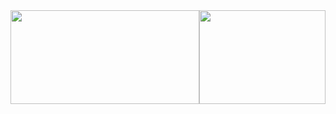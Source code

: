 <div style="display: flex; justify-content: center; align-items: center; width: 100%;">
  <img src="https://github-readme-stats.vercel.app/api?username=hypertseng&show_icons=true&theme=tokyonight&line_height=27" style="flex: 3; height: 150px; width: 100%; object-fit: contain;">
  <img src="https://github-readme-stats.vercel.app/api/top-langs/?username=hypertseng&theme=radical" style="flex: 2; height: 150px; width: 100%; object-fit: contain;">
</div>
